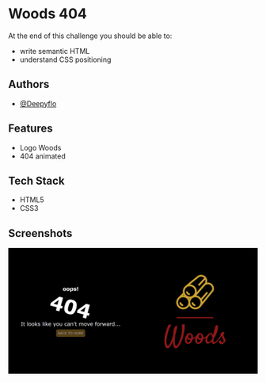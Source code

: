 
# Woods 404

At the end of this challenge you should be able to:
- write semantic HTML
- understand CSS positioning
## Authors

- [@Deepyflo](https://www.github.com/Deepyflo)


## Features

- Logo Woods
- 404 animated


## Tech Stack

- HTML5
- CSS3


## Screenshots

![capture](/img/capture.png)
